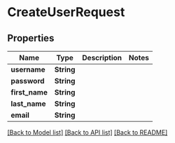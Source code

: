 # CreateUserRequest

## Properties

Name | Type | Description | Notes
------------ | ------------- | ------------- | -------------
**username** | **String** |  | 
**password** | **String** |  | 
**first_name** | **String** |  | 
**last_name** | **String** |  | 
**email** | **String** |  | 

[[Back to Model list]](../README.md#documentation-for-models) [[Back to API list]](../README.md#documentation-for-api-endpoints) [[Back to README]](../README.md)


